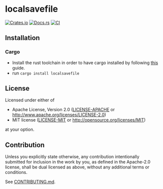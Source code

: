 # localsavefile

[![Crates.io](https://img.shields.io/crates/v/localsavefile.svg)](https://crates.io/crates/localsavefile)
[![Docs.rs](https://docs.rs/localsavefile/badge.svg)](https://docs.rs/localsavefile)
[![CI](https://github.com/lehuman/localsavefile/workflows/CI/badge.svg)](https://github.com/lehuman/localsavefile/actions)

## Installation

### Cargo

* Install the rust toolchain in order to have cargo installed by following
  [this](https://www.rust-lang.org/tools/install) guide.
* run `cargo install localsavefile`

## License

Licensed under either of

 * Apache License, Version 2.0
   ([LICENSE-APACHE](LICENSE-APACHE) or http://www.apache.org/licenses/LICENSE-2.0)
 * MIT license
   ([LICENSE-MIT](LICENSE-MIT) or http://opensource.org/licenses/MIT)

at your option.

## Contribution

Unless you explicitly state otherwise, any contribution intentionally submitted
for inclusion in the work by you, as defined in the Apache-2.0 license, shall be
dual licensed as above, without any additional terms or conditions.

See [CONTRIBUTING.md](CONTRIBUTING.md).
